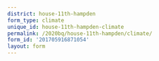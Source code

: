 ```yaml
---
district: house-11th-hampden
form_type: climate
unique_id: house-11th-hampden-climate
permalink: /2020bq/house-11th-hampden/climate/
form_id: '201705916871054'
layout: form
---
```

